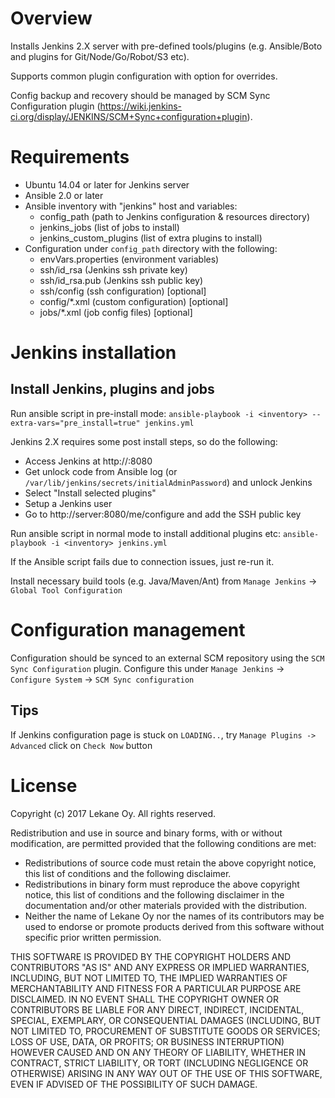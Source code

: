 # Overview

Installs Jenkins 2.X server with pre-defined tools/plugins
(e.g. Ansible/Boto and plugins for Git/Node/Go/Robot/S3 etc).

Supports common plugin configuration with option for overrides.

Config backup and recovery should be managed by SCM Sync Configuration plugin
(https://wiki.jenkins-ci.org/display/JENKINS/SCM+Sync+configuration+plugin).

# Requirements

* Ubuntu 14.04 or later for Jenkins server
* Ansible 2.0 or later
* Ansible inventory with "jenkins" host and variables:
    * config_path (path to Jenkins configuration & resources directory)
    * jenkins_jobs (list of jobs to install)
    * jenkins_custom_plugins (list of extra plugins to install)
* Configuration under `config_path` directory with the following:
    * envVars.properties (environment variables)
    * ssh/id_rsa (Jenkins ssh private key)
    * ssh/id_rsa.pub (Jenkins ssh public key)
    * ssh/config (ssh configuration) [optional]
    * config/*.xml (custom configuration) [optional]
    * jobs/*.xml (job config files) [optional]

# Jenkins installation

## Install Jenkins, plugins and jobs

Run ansible script in pre-install mode: 
`ansible-playbook -i <inventory> --extra-vars="pre_install=true" jenkins.yml`

Jenkins 2.X requires some post install steps, so do the following:

* Access Jenkins at http://<server>:8080
* Get unlock code from Ansible log (or `/var/lib/jenkins/secrets/initialAdminPassword`) and unlock Jenkins
* Select "Install selected plugins"
* Setup a Jenkins user
* Go to http://server:8080/me/configure and add the SSH public key

Run ansible script in normal mode to install additional plugins etc:
`ansible-playbook -i <inventory> jenkins.yml`

If the Ansible script fails due to connection issues, just re-run it.

Install necessary build tools (e.g. Java/Maven/Ant) from  `Manage Jenkins` -> `Global Tool Configuration`

# Configuration management

Configuration should be synced to an external SCM repository using the `SCM Sync Configuration` plugin.
Configure this under `Manage Jenkins` -> `Configure System` -> `SCM Sync configuration`

## Tips

If Jenkins configuration page is stuck on `LOADING..`,
try `Manage Plugins -> Advanced` click on `Check Now` button

# License

Copyright (c) 2017 Lekane Oy. All rights reserved.

Redistribution and use in source and binary forms, with or without
modification, are permitted provided that the following conditions are
met:

   * Redistributions of source code must retain the above copyright
notice, this list of conditions and the following disclaimer.
   * Redistributions in binary form must reproduce the above
copyright notice, this list of conditions and the following disclaimer
in the documentation and/or other materials provided with the
distribution.
   * Neither the name of Lekane Oy nor the names of its
contributors may be used to endorse or promote products derived from
this software without specific prior written permission.

THIS SOFTWARE IS PROVIDED BY THE COPYRIGHT HOLDERS AND CONTRIBUTORS
"AS IS" AND ANY EXPRESS OR IMPLIED WARRANTIES, INCLUDING, BUT NOT
LIMITED TO, THE IMPLIED WARRANTIES OF MERCHANTABILITY AND FITNESS FOR
A PARTICULAR PURPOSE ARE DISCLAIMED. IN NO EVENT SHALL THE COPYRIGHT
OWNER OR CONTRIBUTORS BE LIABLE FOR ANY DIRECT, INDIRECT, INCIDENTAL,
SPECIAL, EXEMPLARY, OR CONSEQUENTIAL DAMAGES (INCLUDING, BUT NOT
LIMITED TO, PROCUREMENT OF SUBSTITUTE GOODS OR SERVICES; LOSS OF USE,
DATA, OR PROFITS; OR BUSINESS INTERRUPTION) HOWEVER CAUSED AND ON ANY
THEORY OF LIABILITY, WHETHER IN CONTRACT, STRICT LIABILITY, OR TORT
(INCLUDING NEGLIGENCE OR OTHERWISE) ARISING IN ANY WAY OUT OF THE USE
OF THIS SOFTWARE, EVEN IF ADVISED OF THE POSSIBILITY OF SUCH DAMAGE.

